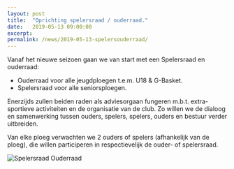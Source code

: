 ```yaml
---
layout: post
title:  "Oprichting spelersraad / ouderraad."
date:   2019-05-13 09:00:00
excerpt: 
permalink: /news/2019-05-13-spelersouderraad/
---
```


Vanaf het nieuwe seizoen gaan we van start met een Spelersraad en ouderraad:
-	Ouderraad voor alle jeugdploegen t.e.m. U18 & G-Basket.
-	Spelersraad voor alle seniorsploegen.

Enerzijds zullen beiden raden als adviesorgaan fungeren m.b.t. extra-sportieve activiteiten en de organisatie van de club.
Zo willen we de dialoog en samenwerking tussen ouders, spelers, spelers, ouders en bestuur verder uitbreiden.

Van elke ploeg verwachten we 2 ouders of spelers (afhankelijk van de ploeg), die willen participeren in respectievelijk de ouder- of spelersraad. 

![Spelersraad Ouderraad](/news/img/spelersouderraad.jpg)
